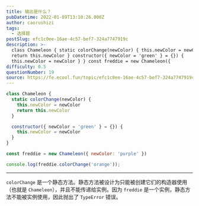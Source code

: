 ```yaml
---
title: 输出是什么？
pubDatetime: 2022-01-09T13:10:26.000Z
author: caorushizi
tags:
  - 选择题
postSlug: efc1c0ee-16ae-4c57-bef7-324a7747919c
description: >-
  class Chameleon { static colorChange(newColor) { this.newColor = newColor
  return this.newColor } constructor({ newColor = 'green' } = {}) {
  this.newColor = newColor } } const freddie = new Chameleon({
difficulty: 0.5
questionNumber: 19
source: https://fe.ecool.fun/topic/efc1c0ee-16ae-4c57-bef7-324a7747919c
---
```


```javascript
class Chameleon {
  static colorChange(newColor) {
    this.newColor = newColor
    return this.newColor
  }

  constructor({ newColor = 'green' } = {}) {
    this.newColor = newColor
  }
}

const freddie = new Chameleon({ newColor: 'purple' })

console.log(freddie.colorChange('orange'));
```

---

`colorChange` 是一个静态方法。静态方法被设计为只能被创建它们的构造器使用（也就是 `Chameleon`），并且不能传递给实例。因为 `freddie` 是一个实例，静态方法不能被实例使用，因此抛出了 `TypeError` 错误。
